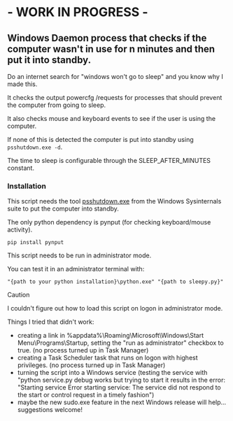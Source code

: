 # - WORK IN PROGRESS -

## Windows Daemon process that checks if the computer wasn't in use for n minutes and then put it into standby.

Do an internet search for "windows won't go to sleep" and you know why I made this.

It checks the output powercfg /requests for processes that should prevent the computer from going to sleep.

It also checks mouse and keyboard events to see if the user is using the computer.

If none of this is detected the computer is put into standby using `psshutdown.exe -d`.

The time to sleep is configurable through the SLEEP_AFTER_MINUTES constant.

### Installation
This script needs the tool [psshutdown.exe](https://learn.microsoft.com/en-us/sysinternals/downloads/psshutdown) from the Windows Sysinternals suite to put the computer into standby.

The only python dependency is pynput (for checking keyboard/mouse activity).

```
pip install pynput
```


This script needs to be run in administrator mode.

You can test it in an administrator terminal with:

```
"{path to your python installation}\python.exe" "{path to sleepy.py}"

```
> [!CAUTION]
I couldn't figure out how to load this script on logon in administrator mode.

Things I tried that didn't work:
- creating a link in %appdata%\Roaming\Microsoft\Windows\Start Menu\Programs\Startup, setting the "run as administrator" checkbox to true. (no process turned up in Task Manager)
- creating a Task Scheduler task that runs on logon with highest privileges. (no process turned up in Task Manager)
- turning the script into a Windows service (testing the service with "python service.py debug works but trying to start it results in the error: "Starting service Error starting service: The service did not respond to the start or control request in a timely fashion")
- maybe the new sudo.exe feature in the next Windows release will help... suggestions welcome!
<!--

To run the script on login, create a link in:

```
%appdata%\Microsoft\Windows\Start Menu\Programs\Startup
```

Set the Target to:

```
"{path to your python installation}\pythonw.exe" "{path to sleepy.py}"
```

Click Advance and check "Run as administrator"
-->
